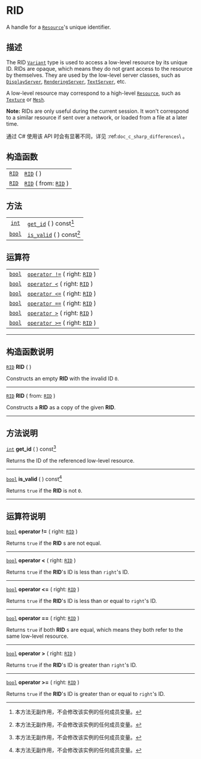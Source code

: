 <!-- ⚠ 请勿编辑本文件 ⚠ -->
<!-- 本文档使用脚本从 WeDot 引擎源码仓库生成。 -->
<!-- 生成脚本：https://github.com/WeDot-Engine/WeDot/tree/4.3/doc/tools/make_md.py； -->
<!-- 原文件：https://github.com/WeDot-Engine/WeDot/tree/4.3/doc/classes/RID.xml。 -->

<div id="_class_rid"></div>

# RID

A handle for a [`Resource`](class_resource.md)'s unique identifier.

## 描述

The RID [`Variant`](class_variant.md) type is used to access a low-level resource by its unique ID. RIDs are opaque, which means they do not grant access to the resource by themselves. They are used by the low-level server classes, such as [`DisplayServer`](class_displayserver.md), [`RenderingServer`](class_renderingserver.md), [`TextServer`](class_textserver.md), etc.

A low-level resource may correspond to a high-level [`Resource`](class_resource.md), such as [`Texture`](class_texture.md) or [`Mesh`](class_mesh.md).

 **Note:** RIDs are only useful during the current session. It won't correspond to a similar resource if sent over a network, or loaded from a file at a later time.

通过 C# 使用该 API 时会有显著不同，详见 :ref:`doc_c_sharp_differences`\ 。

## 构造函数

|||
|:-:|:--|
| [`RID`](class_rid.md) | [`RID`](#class_rid_constructor_rid) ( )                             |
| [`RID`](class_rid.md) | [`RID`](#class_rid_constructor_rid) ( from: [`RID`](class_rid.md) ) |

## 方法

|||
|:-:|:--|
| [`int`](class_int.md)   | [`get_id`](#class_rid_method_get_id) ( ) const[^const]     |
| [`bool`](class_bool.md) | [`is_valid`](#class_rid_method_is_valid) ( ) const[^const] |

## 运算符

|||
|:-:|:--|
| [`bool`](class_bool.md) | [`operator !=`](class_RID.md#operator_neq_RID) ( right: [`RID`](class_rid.md) ) |
| [`bool`](class_bool.md) | [`operator <`](class_RID.md#operator_lt_RID) ( right: [`RID`](class_rid.md) )   |
| [`bool`](class_bool.md) | [`operator <=`](class_RID.md#operator_lte_RID) ( right: [`RID`](class_rid.md) ) |
| [`bool`](class_bool.md) | [`operator ==`](class_RID.md#operator_eq_RID) ( right: [`RID`](class_rid.md) )  |
| [`bool`](class_bool.md) | [`operator >`](class_RID.md#operator_gt_RID) ( right: [`RID`](class_rid.md) )   |
| [`bool`](class_bool.md) | [`operator >=`](class_RID.md#operator_gte_RID) ( right: [`RID`](class_rid.md) ) |

<!-- rst-class:: classref-section-separator -->

---

## 构造函数说明

<div id="_class_rid_constructor_rid"></div>

[`RID`](class_rid.md) **RID** ( )<div id="class_rid_constructor_rid"></div>

Constructs an empty **RID** with the invalid ID `0`.

<!-- rst-class:: classref-item-separator -->

---

[`RID`](class_rid.md) **RID** ( from: [`RID`](class_rid.md) )

Constructs a **RID** as a copy of the given **RID**.

<!-- rst-class:: classref-section-separator -->

---

## 方法说明

<div id="_class_rid_method_get_id"></div>

[`int`](class_int.md) **get_id** ( ) const[^const]<div id="class_rid_method_get_id"></div>

Returns the ID of the referenced low-level resource.

<!-- rst-class:: classref-item-separator -->

---

<div id="_class_rid_method_is_valid"></div>

[`bool`](class_bool.md) **is_valid** ( ) const[^const]<div id="class_rid_method_is_valid"></div>

Returns `true` if the **RID** is not `0`.

<!-- rst-class:: classref-section-separator -->

---

## 运算符说明

<div id="_class_rid_operator_neq_rid"></div>

[`bool`](class_bool.md) **operator !=** ( right: [`RID`](class_rid.md) ) <div id="class_rid_operator_neq_rid"></div>

Returns `true` if the **RID** s are not equal.

<!-- rst-class:: classref-item-separator -->

---

<div id="_class_rid_operator_lt_rid"></div>

[`bool`](class_bool.md) **operator <** ( right: [`RID`](class_rid.md) ) <div id="class_rid_operator_lt_rid"></div>

Returns `true` if the **RID**'s ID is less than `right`'s ID.

<!-- rst-class:: classref-item-separator -->

---

<div id="_class_rid_operator_lte_rid"></div>

[`bool`](class_bool.md) **operator <=** ( right: [`RID`](class_rid.md) ) <div id="class_rid_operator_lte_rid"></div>

Returns `true` if the **RID**'s ID is less than or equal to `right`'s ID.

<!-- rst-class:: classref-item-separator -->

---

<div id="_class_rid_operator_eq_rid"></div>

[`bool`](class_bool.md) **operator ==** ( right: [`RID`](class_rid.md) ) <div id="class_rid_operator_eq_rid"></div>

Returns `true` if both **RID** s are equal, which means they both refer to the same low-level resource.

<!-- rst-class:: classref-item-separator -->

---

<div id="_class_rid_operator_gt_rid"></div>

[`bool`](class_bool.md) **operator >** ( right: [`RID`](class_rid.md) ) <div id="class_rid_operator_gt_rid"></div>

Returns `true` if the **RID**'s ID is greater than `right`'s ID.

<!-- rst-class:: classref-item-separator -->

---

<div id="_class_rid_operator_gte_rid"></div>

[`bool`](class_bool.md) **operator >=** ( right: [`RID`](class_rid.md) ) <div id="class_rid_operator_gte_rid"></div>

Returns `true` if the **RID**'s ID is greater than or equal to `right`'s ID.

[^virtual]: 本方法通常需要用户覆盖才能生效。
[^const]: 本方法无副作用，不会修改该实例的任何成员变量。
[^vararg]: 本方法除了能接受在此处描述的参数外，还能够继续接受任意数量的参数。
[^constructor]: 本方法用于构造某个类型。
[^static]: 调用本方法无需实例，可直接使用类名进行调用。
[^operator]: 本方法描述的是使用本类型作为左操作数的有效运算符。
[^bitfield]: 这个值是由下列位标志构成位掩码的整数。
[^void]: 无返回值。
